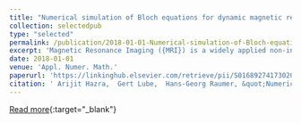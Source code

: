 ```yaml
---
title: "Numerical simulation of Bloch equations for dynamic magnetic resonance imaging"
collection: selectedpub
type: "selected"
permalink: /publication/2018-01-01-Numerical-simulation-of-Bloch-equations-for-dynamic-magnetic-resonance-imaging
excerpt: 'Magnetic Resonance Imaging ({MRI}) is a widely applied non-invasive imaging modality based on non-ionizing radiation which gives excellent images and soft tissue contrast of living tissues. We consider the modified Bloch problem as a model of {MRI} for flowing spins in an incompressible flow field. After establishing the well-posedness of the corresponding evolution problem, we analyze its spatial semi-discretization using discontinuous Galerkin methods. The high frequency time evolution requires a proper explicit and adaptive temporal discretization. The applicability of the approach is shown for basic examples.'
date: 2018-01-01
venue: 'Appl. Numer. Math.'
paperurl: 'https://linkinghub.elsevier.com/retrieve/pii/S0168927417302015'
citation: ' Arijit Hazra,  Gert Lube,  Hans-Georg Raumer, &quot;Numerical simulation of Bloch equations for dynamic magnetic resonance imaging.&quot; Appl. Numer. Math., 2018.'
---
```

[Read more](https://linkinghub.elsevier.com/retrieve/pii/S0168927417302015){:target="_blank"}
